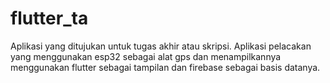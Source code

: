 # flutter_ta

Aplikasi yang ditujukan untuk tugas akhir atau skripsi. Aplikasi pelacakan yang menggunakan esp32 sebagai alat gps dan menampilkannya menggunakan flutter sebagai tampilan dan firebase sebagai basis datanya.
